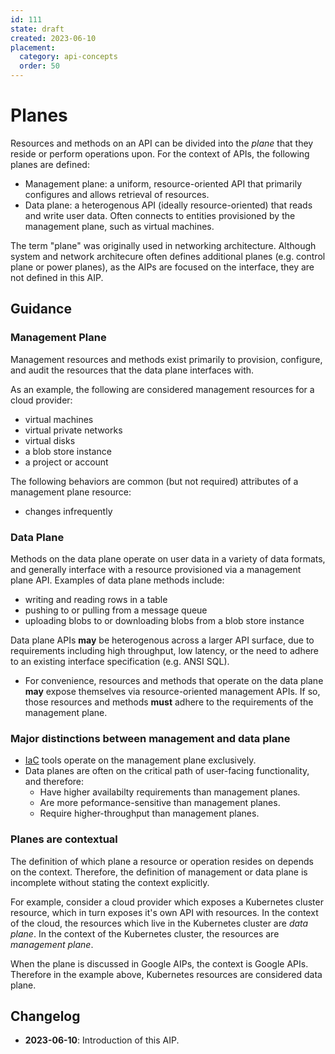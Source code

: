 ```yaml
---
id: 111
state: draft
created: 2023-06-10
placement:
  category: api-concepts
  order: 50
---
```


# Planes

Resources and methods on an API can be divided into the *plane* that they reside
or perform operations upon. For the context of APIs, the following planes are
defined:

- Management plane: a uniform, resource-oriented API that primarily
  configures and allows retrieval of resources.
- Data plane: a heterogenous API (ideally resource-oriented) that reads and
  write user data. Often connects to entities provisioned by the management
  plane, such as virtual machines.

The term "plane" was originally used in networking architecture. Although system
and network architecure often defines additional planes (e.g. control plane or
power planes), as the AIPs are focused on the interface, they are not defined in
this AIP.

## Guidance

### Management Plane

Management resources and methods exist primarily to provision, configure, and
audit the resources that the data plane interfaces with.

As an example, the following are considered management resources for a cloud
provider:

- virtual machines
- virtual private networks
- virtual disks
- a blob store instance
- a project or account

The following behaviors are common (but not required) attributes of a
management plane resource:

- changes infrequently

### Data Plane

Methods on the data plane operate on user data in a variety of data formats, and
generally interface with a resource provisioned via a management plane API.
Examples of data plane methods include:

- writing and reading rows in a table
- pushing to or pulling from a message queue
- uploading blobs to or downloading blobs from a blob store instance

Data plane APIs **may** be heterogenous across a larger API surface, due to
requirements including high throughput, low latency, or the need to adhere to an
existing interface specification (e.g. ANSI SQL).

- For convenience, resources and methods that operate on the data plane **may**
expose themselves via resource-oriented management APIs. If so, those resources
and methods **must** adhere to the requirements of the management plane.

### Major distinctions between management and data plane

- [IaC][] tools operate on the management plane exclusively.
- Data planes are often on the critical path of user-facing functionality, and
  therefore:
  - Have higher availabilty requirements than management planes.
  - Are more peformance-sensitive than management planes.
  - Require higher-throughput than management planes.

### Planes are contextual

The definition of which plane a resource or operation resides on depends on the
context. Therefore, the definition of management or data plane is incomplete
without stating the context explicitly.

For example, consider a cloud provider which exposes a Kubernetes cluster
resource, which in turn exposes it's own API with resources. In the context of
the cloud, the resources which live in the Kubernetes cluster are *data plane*.
In the context of the Kubernetes cluster, the resources are *management plane*.

When the plane is discussed in Google AIPs, the context is Google APIs.
Therefore in the example above, Kubernetes resources are considered data plane.

[IaC]: ./0009.md#iac

## Changelog

- **2023-06-10**: Introduction of this AIP.